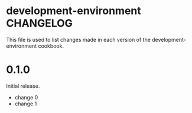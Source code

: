 # development-environment CHANGELOG

This file is used to list changes made in each version of the development-environment cookbook.

# 0.1.0

Initial release.

- change 0
- change 1

